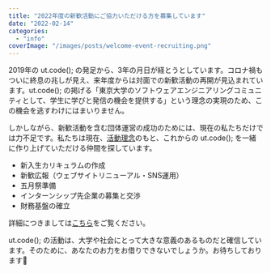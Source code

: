 ```yaml
---
title: "2022年度の新歓活動にご協力いただける方を募集しています"
date: "2022-02-14"
categories: 
  - "info"
coverImage: "/images/posts/welcome-event-recruiting.png"
---
```


2019年の ut.code(); の発足から、3年の月日が経とうとしています。コロナ禍もついに終息の兆しが見え、来年度からは対面での新歓活動の再開が見込まれています。ut.code(); の掲げる「東京大学のソフトウェアエンジニアリングコミュニティとして、学生に学びと発信の機会を提供する」という理念の実現のため、この機会を逃すわけにはまいりません。

しかしながら、新歓活動を含む団体運営の成功のためには、現在の私たちだけでは力不足です。私たちは現在、[活動理念](https://utcode.net/values/)のもと、これからの ut.code(); を一緒に作り上げていただける仲間を探しています。

- 新入生カリキュラムの作成
- 新歓広報（ウェブサイトリニューアル・SNS運用）
- 五月祭準備
- インターンシップ先企業の募集と交渉
- 財務基盤の確立

詳細につきましては[こちら](https://utcode.notion.site/ut-code-fcfcf0fc58734568af90653497694303)をご覧ください。

ut.code(); の活動は、大学や社会にとって大きな意義のあるものだと確信しています。そのために、あなたのお力をお借りできないでしょうか。お待ちしております🙇
